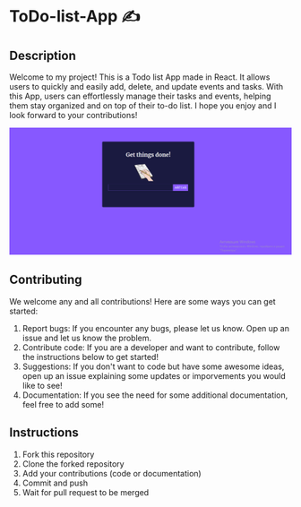 # ToDo-list-App :writing_hand:

## Description
Welcome to my project! This is a Todo list App made in React. It allows users to quickly and easily add, delete, and update events and tasks. With this App, users can effortlessly manage their tasks and events, helping them stay organized and on top of their to-do list. I hope you enjoy and I look forward to your contributions!
<div>
  <img src="./src/myGif.gif"/>
</div>

## Contributing
We welcome any and all contributions! Here are some ways you can get started:
1. Report bugs: If you encounter any bugs, please let us know. Open up an issue and let us know the problem.
2. Contribute code: If you are a developer and want to contribute, follow the instructions below to get started!
3. Suggestions: If you don't want to code but have some awesome ideas, open up an issue explaining some updates or imporvements you would like to see!
4. Documentation: If you see the need for some additional documentation, feel free to add some!

## Instructions
1. Fork this repository
2. Clone the forked repository
3. Add your contributions (code or documentation)
4. Commit and push
5. Wait for pull request to be merged
